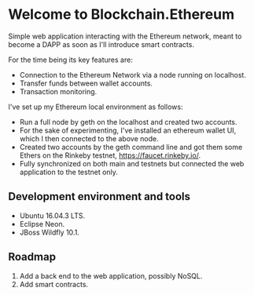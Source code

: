 # Welcome to Blockchain.Ethereum
Simple web application interacting with the Ethereum network, meant to become a DAPP as soon as I'll introduce smart contracts.

For the time being its key features are:
  - Connection to the Ethereum Network via a node running on localhost.
  - Transfer funds between wallet accounts.
  - Transaction monitoring.

I've set up my Ethereum local environment as follows:
  - Run a full node by geth on the localhost and created two accounts.
  - For the sake of experimenting, I've installed an ethereum wallet UI, which I then connected to the above node.
  - Created two accounts by the geth command line and got them some Ethers on the Rinkeby testnet, https://faucet.rinkeby.io/. 
  - Fully synchronized on both main and testnets but connected the web application to the testnet only.
  
## Development environment and tools
- Ubuntu 16.04.3 LTS.
- Eclipse Neon.
- JBoss Wildfly 10.1.

## Roadmap

1. Add a back end to the web application, possibly NoSQL.
2. Add smart contracts.

